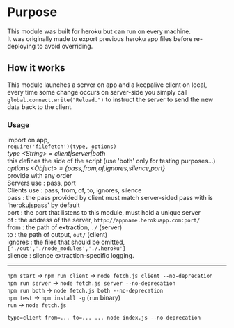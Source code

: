 # Purpose  
This module was built for heroku but can run on every machine.  
It was originally made to export previous heroku app files before re-deploying to avoid overriding.  
  
## How it works  
This module launches a server on app and a keepalive client on local,  
every time some change occurs on server-side you simply call `global.connect.write("Reload.")` to instruct the server to send the new data back to the client.  
  
### Usage
import on app,  
`require('filefetch')(type, options)`  
*type \<String> = client|server|both*  
this defines the side of the script (use 'both' only for testing purposes...)  
*options \<Object> = {pass,from,of,ignores,silence,port}*  
provide with any order  
Servers use : pass, port  
Clients use : pass, from, of, to, ignores, silence  
pass : the pass provided by client must match server-sided pass with is 'herokujspass' by default  
port : the port that listens to this module, must hold a unique server  
of : the address of the server, `http://appname.herokuapp.com:port/`  
from : the path of extraction, `./` (server)  
to : the path of output, `out/` (client)  
ignores : the files that should be omitted, `['./out','./node_modules','./.heroku']`  
silence : silence extraction-specific logging.  
  
***
  
`npm start` -> `npm run client` -> `node fetch.js client --no-deprecation`  
`npm run server` -> `node fetch.js server --no-deprecation`  
`npm run both` -> `node fetch.js both --no-deprecation`  
`npm test` -> `npm install -g` (`run` binary)  
`run` -> `node fetch.js`  
  
`type=client from=... to=... ... node index.js --no-deprecation`  